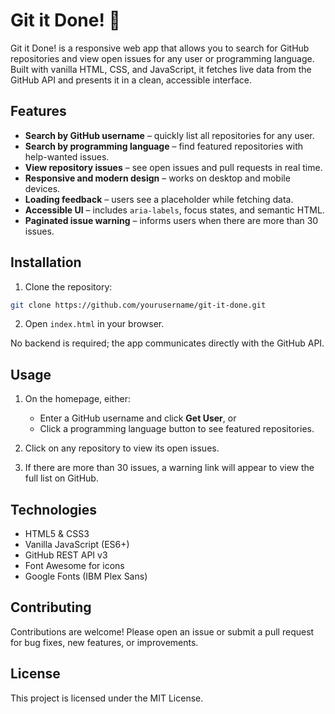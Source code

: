 # Git it Done! 🐙

Git it Done! is a responsive web app that allows you to search for GitHub repositories and view open issues for any user or programming language. Built with vanilla HTML, CSS, and JavaScript, it fetches live data from the GitHub API and presents it in a clean, accessible interface.

## Features

* **Search by GitHub username** – quickly list all repositories for any user.
* **Search by programming language** – find featured repositories with help-wanted issues.
* **View repository issues** – see open issues and pull requests in real time.
* **Responsive and modern design** – works on desktop and mobile devices.
* **Loading feedback** – users see a placeholder while fetching data.
* **Accessible UI** – includes `aria-labels`, focus states, and semantic HTML.
* **Paginated issue warning** – informs users when there are more than 30 issues.


## Installation

1. Clone the repository:

```bash
git clone https://github.com/yourusername/git-it-done.git
```

2. Open `index.html` in your browser.

No backend is required; the app communicates directly with the GitHub API.

## Usage

1. On the homepage, either:

   * Enter a GitHub username and click **Get User**, or
   * Click a programming language button to see featured repositories.

2. Click on any repository to view its open issues.

3. If there are more than 30 issues, a warning link will appear to view the full list on GitHub.

## Technologies

* HTML5 & CSS3
* Vanilla JavaScript (ES6+)
* GitHub REST API v3
* Font Awesome for icons
* Google Fonts (IBM Plex Sans)

## Contributing

Contributions are welcome! Please open an issue or submit a pull request for bug fixes, new features, or improvements.

## License

This project is licensed under the MIT License.
